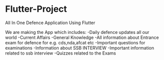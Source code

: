 # Flutter-Project
All In One Defence Application Using Flutter

We are making the App which includes:
-Daily defence updates all our world
-Current Affairs
-General Knowledge
-All information about Entrance exam for defence for e.g. cds,nda,afcat etc
-Important questions for examinations
-Information about SSB INTERVIEW
-Important information related to ssb interview
-Quizzes related to the Exams
